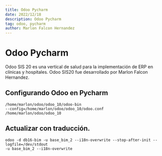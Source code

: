 ```yaml
---
title: Odoo Pycharm
date: 2022/12/18
description: Odoo Pycharm
tag: odoo, pycharm
author: Marlon Falcon Hernandez
---
```


# Odoo Pycharm

Odoo SIS 20 es una vertical de salud para la implementación de ERP en clínicas y hospitales. Odoo SIS20 fue desarrollado por Marlon Falcon Hernandez.

## Configurando Odoo en Pycharm
````
/home/marlon/odoo/odoo_10/odoo-bin
--config=/home/marlon/odoo/odoo_10/odoo.conf
/home/marlon/odoo/odoo_10
````

## Actualizar con traducción.
````
odoo -d db16-bim -u base_bim_2 --i18n-overwrite --stop-after-init --logfile=/dev/stdout
-u base_bim_2 --i18n-overwrite
````
